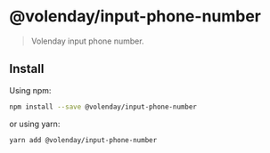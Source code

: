 # @volenday/input-phone-number

> Volenday input phone number.

## Install

Using npm:

```sh
npm install --save @volenday/input-phone-number
```

or using yarn:

```sh
yarn add @volenday/input-phone-number
```
